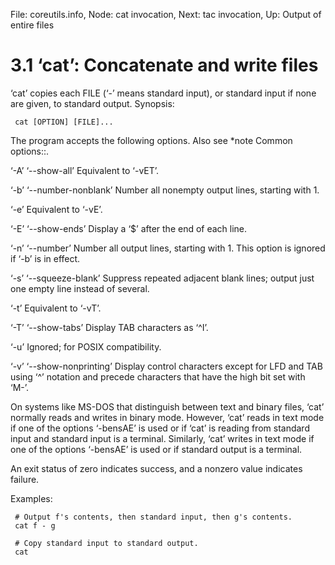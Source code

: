 File: coreutils.info,  Node: cat invocation,  Next: tac invocation,  Up: Output of entire files

3.1 ‘cat’: Concatenate and write files
======================================

‘cat’ copies each FILE (‘-’ means standard input), or standard input if
none are given, to standard output.  Synopsis:

     cat [OPTION] [FILE]...

   The program accepts the following options.  Also see *note Common
options::.

‘-A’
‘--show-all’
     Equivalent to ‘-vET’.

‘-b’
‘--number-nonblank’
     Number all nonempty output lines, starting with 1.

‘-e’
     Equivalent to ‘-vE’.

‘-E’
‘--show-ends’
     Display a ‘$’ after the end of each line.

‘-n’
‘--number’
     Number all output lines, starting with 1.  This option is ignored
     if ‘-b’ is in effect.

‘-s’
‘--squeeze-blank’
     Suppress repeated adjacent blank lines; output just one empty line
     instead of several.

‘-t’
     Equivalent to ‘-vT’.

‘-T’
‘--show-tabs’
     Display TAB characters as ‘^I’.

‘-u’
     Ignored; for POSIX compatibility.

‘-v’
‘--show-nonprinting’
     Display control characters except for LFD and TAB using ‘^’
     notation and precede characters that have the high bit set with
     ‘M-’.

   On systems like MS-DOS that distinguish between text and binary
files, ‘cat’ normally reads and writes in binary mode.  However, ‘cat’
reads in text mode if one of the options ‘-bensAE’ is used or if ‘cat’
is reading from standard input and standard input is a terminal.
Similarly, ‘cat’ writes in text mode if one of the options ‘-bensAE’ is
used or if standard output is a terminal.

   An exit status of zero indicates success, and a nonzero value
indicates failure.

   Examples:

     # Output f's contents, then standard input, then g's contents.
     cat f - g

     # Copy standard input to standard output.
     cat

